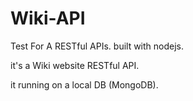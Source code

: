 # Wiki-API

Test For A RESTful APIs.
built with nodejs.

it's a Wiki website RESTful API.

it running on a local DB (MongoDB).

